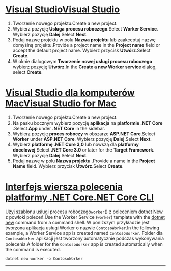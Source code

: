# <a name="visual-studio"></a>[<span data-ttu-id="7b2e3-101">Visual Studio</span><span class="sxs-lookup"><span data-stu-id="7b2e3-101">Visual Studio</span></span>](#tab/visual-studio)

1. <span data-ttu-id="7b2e3-102">Tworzenie nowego projektu.</span><span class="sxs-lookup"><span data-stu-id="7b2e3-102">Create a new project.</span></span>
1. <span data-ttu-id="7b2e3-103">Wybierz pozycję **Usługa procesu roboczego**.</span><span class="sxs-lookup"><span data-stu-id="7b2e3-103">Select **Worker Service**.</span></span> <span data-ttu-id="7b2e3-104">Wybierz pozycję **Dalej**.</span><span class="sxs-lookup"><span data-stu-id="7b2e3-104">Select **Next**.</span></span>
1. <span data-ttu-id="7b2e3-105">Podaj nazwę projektu w polu **Nazwa projektu** lub zaakceptuj nazwę domyślną projektu.</span><span class="sxs-lookup"><span data-stu-id="7b2e3-105">Provide a project name in the **Project name** field or accept the default project name.</span></span> <span data-ttu-id="7b2e3-106">Wybierz przycisk **Utwórz**.</span><span class="sxs-lookup"><span data-stu-id="7b2e3-106">Select **Create**.</span></span>
1. <span data-ttu-id="7b2e3-107">W oknie dialogowym **Tworzenie nowej usługi procesu roboczego** wybierz pozycję **Utwórz**.</span><span class="sxs-lookup"><span data-stu-id="7b2e3-107">In the **Create a new Worker service** dialog, select **Create**.</span></span>

# <a name="visual-studio-for-mac"></a>[<span data-ttu-id="7b2e3-108">Visual Studio dla komputerów Mac</span><span class="sxs-lookup"><span data-stu-id="7b2e3-108">Visual Studio for Mac</span></span>](#tab/visual-studio-mac)

1. <span data-ttu-id="7b2e3-109">Tworzenie nowego projektu.</span><span class="sxs-lookup"><span data-stu-id="7b2e3-109">Create a new project.</span></span>
1. <span data-ttu-id="7b2e3-110">Na pasku bocznym wybierz pozycję **aplikacja** na **platformie .NET Core** .</span><span class="sxs-lookup"><span data-stu-id="7b2e3-110">Select **App** under **.NET Core** in the sidebar.</span></span>
1. <span data-ttu-id="7b2e3-111">Wybierz pozycję **proces roboczy** w obszarze **ASP.NET Core**.</span><span class="sxs-lookup"><span data-stu-id="7b2e3-111">Select **Worker** under **ASP.NET Core**.</span></span> <span data-ttu-id="7b2e3-112">Wybierz pozycję **Dalej**.</span><span class="sxs-lookup"><span data-stu-id="7b2e3-112">Select **Next**.</span></span>
1. <span data-ttu-id="7b2e3-113">Wybierz **platformę .NET Core 3,0** lub nowszą dla **platformy docelowej**.</span><span class="sxs-lookup"><span data-stu-id="7b2e3-113">Select **.NET Core 3.0** or later for the **Target Framework**.</span></span> <span data-ttu-id="7b2e3-114">Wybierz pozycję **Dalej**.</span><span class="sxs-lookup"><span data-stu-id="7b2e3-114">Select **Next**.</span></span>
1. <span data-ttu-id="7b2e3-115">Podaj nazwę w polu **Nazwa projektu** .</span><span class="sxs-lookup"><span data-stu-id="7b2e3-115">Provide a name in the **Project Name** field.</span></span> <span data-ttu-id="7b2e3-116">Wybierz przycisk **Utwórz**.</span><span class="sxs-lookup"><span data-stu-id="7b2e3-116">Select **Create**.</span></span>

# <a name="net-core-cli"></a>[<span data-ttu-id="7b2e3-117">Interfejs wiersza polecenia platformy .NET Core</span><span class="sxs-lookup"><span data-stu-id="7b2e3-117">.NET Core CLI</span></span>](#tab/netcore-cli)

<span data-ttu-id="7b2e3-118">Użyj szablonu usługi procesu roboczego`worker`() z poleceniem [dotnet New](/dotnet/core/tools/dotnet-new) z powłoki poleceń.</span><span class="sxs-lookup"><span data-stu-id="7b2e3-118">Use the Worker Service (`worker`) template with the [dotnet new](/dotnet/core/tools/dotnet-new) command from a command shell.</span></span> <span data-ttu-id="7b2e3-119">W poniższym przykładzie jest tworzona aplikacja usługi Worker o nazwie `ContosoWorker`.</span><span class="sxs-lookup"><span data-stu-id="7b2e3-119">In the following example, a Worker Service app is created named `ContosoWorker`.</span></span> <span data-ttu-id="7b2e3-120">Folder dla `ContosoWorker` aplikacji jest tworzony automatycznie podczas wykonywania polecenia.</span><span class="sxs-lookup"><span data-stu-id="7b2e3-120">A folder for the `ContosoWorker` app is created automatically when the command is executed.</span></span>

```dotnetcli
dotnet new worker -o ContosoWorker
```

---
